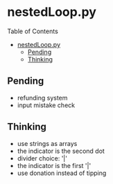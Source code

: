 # nestedLoop.py
Table of Contents
- [nestedLoop.py](#nestedlooppy)
  - [Pending](#pending)
  - [Thinking](#thinking)


## Pending
* refunding system
* input mistake check
## Thinking
* use strings as arrays
* the indicator is the second dot
* divider choice: '|'
* the indicator is the first '|'
* use donation instead of tipping